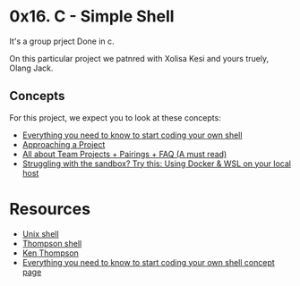 # 0x16. C - Simple Shell
It's a group prject Done in c.

On this particular project we patnred with Xolisa Kesi and yours truely, Olang Jack.

## Concepts
For this project, we expect you to look at these concepts:

+ [Everything you need to know to start coding your own shell](https://intranet.alxswe.com/concepts/64)
+ [Approaching a Project](https://intranet.alxswe.com/concepts/350)
+ [All about Team Projects + Pairings + FAQ (A must read)](https://intranet.alxswe.com/concepts/100037)
+ [Struggling with the sandbox? Try this: Using Docker & WSL on your local host](https://intranet.alxswe.com/concepts/100039)

# Resources

+ [Unix shell]()
+ [Thompson shell]()
+ [Ken Thompson]()
+ [Everything you need to know to start coding your own shell concept page]()